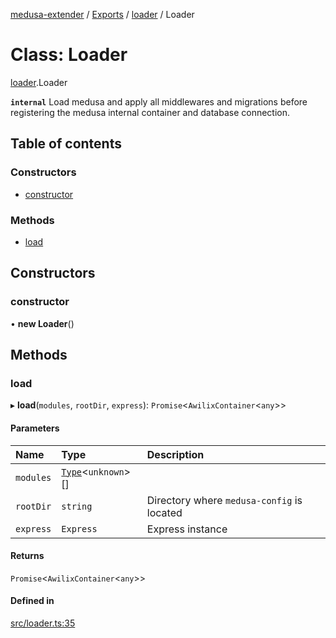 [medusa-extender](../README.md) / [Exports](../modules.md) / [loader](../modules/loader.md) / Loader

# Class: Loader

[loader](../modules/loader.md).Loader

**`internal`**
Load medusa and apply all middlewares and migrations before registering the medusa
internal container and database connection.

## Table of contents

### Constructors

- [constructor](loader.Loader.md#constructor)

### Methods

- [load](loader.Loader.md#load)

## Constructors

### constructor

• **new Loader**()

## Methods

### load

▸ **load**(`modules`, `rootDir`, `express`): `Promise`<`AwilixContainer`<`any`\>\>

#### Parameters

| Name | Type | Description |
| :------ | :------ | :------ |
| `modules` | [`Type`](../interfaces/types.Type.md)<`unknown`\>[] |  |
| `rootDir` | `string` | Directory where `medusa-config` is located |
| `express` | `Express` | Express instance |

#### Returns

`Promise`<`AwilixContainer`<`any`\>\>

#### Defined in

[src/loader.ts:35](https://github.com/adrien2p/medusa-extender/blob/f36ac7b/src/loader.ts#L35)
